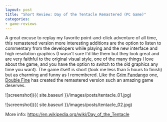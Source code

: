 ```yaml
---
layout: post
title: "Short Review: Day of the Tentacle Remastered (PC Game)"
categories:
- game-reviews
---
```


<p>A great excuse to replay my favorite point-and-click adventure of all time, this remastered version more interesting additions are the option to listen to commentary from the developers while playing and the new interface and high resolution graphics (I wasn't sure I'd like them but they look great and are very faithful to the original visual style, one of the many things I love about the game, and you have the option to switch to the old graphics any time you want). The game itself is short (took me less than 5 hours to finish) but as charming and funny as I remembered. Like the <a href="http://blog.binarynonsense.com/2016/03/27/micro-review-grim-fandango.remastered-pc/">Grim Fandango</a> one, <a href="https://en.wikipedia.org/wiki/Double_Fine_Productions">Double Fine</a> has created the remastered version such an amazing game deserves.</p>


![screenshot]({{ site.baseurl }}/images/posts/tentacle_01.jpg)


![screenshot]({{ site.baseurl }}/images/posts/tentacle_02.jpg)


<p>More info: <a href="https://en.wikipedia.org/wiki/Day_of_the_Tentacle">https://en.wikipedia.org/wiki/Day_of_the_Tentacle</a></p>
